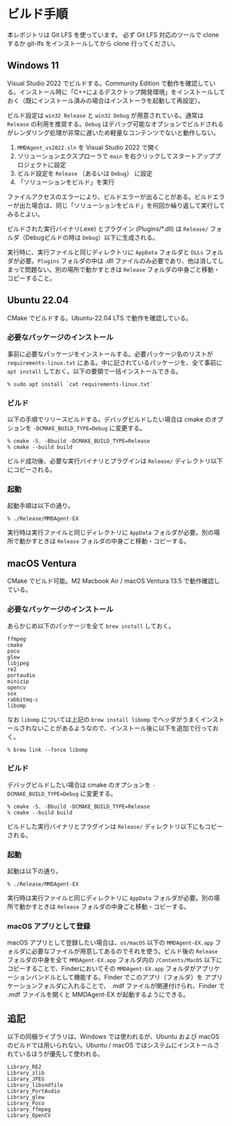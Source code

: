 # ビルド手順

本レポジトリは Git LFS を使っています。
必ず Git LFS 対応のツールで clone するか git-lfs をインストールしてから clone 行ってください。

## Windows 11

Visual Studio 2022 でビルドする。Community Edition で動作を確認している。インストール時に「C++によるデスクトップ開発環境」をインストールしておく（既にインストール済みの場合はインストーラを起動して再設定）。

ビルド設定は `win32 Release` と `win32 Debug` が用意されている。通常は `Release` の利用を推奨する。`Debug` はデバッグ可能なオプションでビルドされるがレンダリング処理が非常に遅いため軽量なコンテンツでないと動作しない。

1. `MMDAgent_vs2022.sln` を Visual Studio 2022 で開く
2. ソリューションエクスプローラで `main` を右クリックしてスタートアッププロジェクトに設定
3. ビルド設定を `Release` （あるいは `Debug`） に設定
4. 「ソリューションをビルド」を実行

ファイルアクセスのエラーにより、ビルドエラーが出ることがある。ビルドエラーが出た場合は、同じ「ソリューションをビルド」を何回か繰り返して実行してみるとよい。

ビルドされた実行バイナリ(.exe) とプラグイン (Plugins/*.dll) は `Release/` フォルダ（Debugビルドの時は `Debug`）以下に生成される。

実行時に、実行ファイルと同じディレクトリに `AppData` フォルダと `DLLs` フォルダが必要。`Plugins` フォルダの中は .dll ファイルのみ必要であり、他は消してしまって問題ない。別の場所で動かすときは `Release` フォルダの中身ごと移動・コピーすること。

## Ubuntu 22.04

CMake でビルドする。Ubuntu-22.04 LTS で動作を確認している。

### 必要なパッケージのインストール

事前に必要なパッケージをインストールする。必要パッケージ名のリストが `requirements-linux.txt` にある。中に記されているパッケージを、全て事前に `apt install` しておく。以下の要領で一括インストールできる。

```shell
% sudo apt install `cat requirements-linux.txt`
```

### ビルド

以下の手順でリリースビルドする。デバッグビルドしたい場合は cmake のオプションを `-DCMAKE_BUILD_TYPE=Debug` に変更する。

```shell
% cmake -S. -Bbuild -DCMAKE_BUILD_TYPE=Release
% cmake --build build
```

ビルド成功後、必要な実行バイナリとプラグインは `Release/` ディレクトリ以下にコピーされる。

### 起動

起動手順は以下の通り。

```shell
% ./Release/MMDAgent-EX
```

実行時は実行ファイルと同じディレクトリに `AppData` フォルダが必要。別の場所で動かすときは `Release` フォルダの中身ごと移動・コピーする。

## macOS Ventura

CMake でビルド可能。M2 Macbook Air / macOS Ventura 13.5 で動作確認している。

### 必要なパッケージのインストール

あらかじめ以下のパッケージを全て `brew install` しておく。

```text
ffmpeg
cmake
poco
glew
libjpeg
re2
portaudio
minizip
opencv
sox
rabbitmq-c
libomp
```

なお `libomp` については上記の `brew install libomp` でヘッダがうまくインストールされないことがあるようなので、インストール後に以下を追加で行っておく。

```shell
% brew link --force libomp
```

### ビルド

デバッグビルドしたい場合は cmake のオプションを `-DCMAKE_BUILD_TYPE=Debug` に変更する。

```shell
% cmake -S. -Bbuild -DCMAKE_BUILD_TYPE=Release
% cmake --build build
```

ビルドした実行バイナリとプラグインは `Release/` ディレクトリ以下にもコピーされる。

### 起動

起動は以下の通り。

```shell
% ./Release/MMDAgent-EX
```

実行時は実行ファイルと同じディレクトリに `AppData` フォルダが必要。別の場所で動かすときは `Release` フォルダの中身ごと移動・コピーする。

### macOS アプリとして登録

macOS アプリとして登録したい場合は、`os/macOS` 以下の `MMDAgent-EX.app` フォルダに必要なファイルが用意してあるのでそれを使う。ビルド後の `Release` フォルダの中身を全て `MMDAgent-EX.app` フォルダ内の `/Contents/MacOS` 以下にコピーすることで、Finderにおいてその `MMDAgent-EX.app` フォルダがアプリケーションバンドルとして機能する。Finder でこのアプリ（フォルダ）を アプリケーションフォルダに入れることで、 .mdf ファイルが関連付けられ、Finder で .mdf ファイルを開くと MMDAgent-EX が起動するようにできる。

## 追記

以下の同梱ライブラリは、Windows では使われるが、Ubuntu および macOS のビルドでは用いられない。Ubuntu / macOS ではシステムにインストールされているほうが優先して使われる。

```text
Library_RE2
Library_zlib
Library_JPEG
Library_libsndfile
Library_PortAudio
Library_glew
Library_Poco
Library_ffmpeg
Library_OpenCV
```
